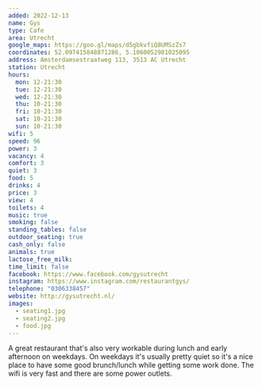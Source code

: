 ```yaml
---
added: 2022-12-13
name: Gys
type: Cafe
area: Utrecht
google_maps: https://goo.gl/maps/d5gbkvfiQ8UMSzZs7
coordinates: 52.097415848871286, 5.1060052981025095
address: Amsterdamsestraatweg 113, 3513 AC Utrecht
station: Utrecht
hours:
  mon: 12-21:30
  tue: 12-21:30
  wed: 12-21:30
  thu: 10-21:30
  fri: 10-21:30
  sat: 10-21:30
  sun: 10-21:30
wifi: 5
speed: 96
power: 3
vacancy: 4
comfort: 3
quiet: 3
food: 5
drinks: 4
price: 3
view: 4
toilets: 4
music: true
smoking: false
standing_tables: false
outdoor_seating: true
cash_only: false
animals: true
lactose_free_milk: 
time_limit: false
facebook: https://www.facebook.com/gysutrecht
instagram: https://www.instagram.com/restaurantgys/
telephone: "0306338457"
website: http://gysutrecht.nl/
images:
  - seating1.jpg
  - seating2.jpg
  - food.jpg
---
```


A great restaurant that's also very workable during lunch and early afternoon on weekdays. On weekdays it's usually pretty quiet so it's a nice place to have some good brunch/lunch while getting some work done. The wifi is very fast and there are some power outlets.